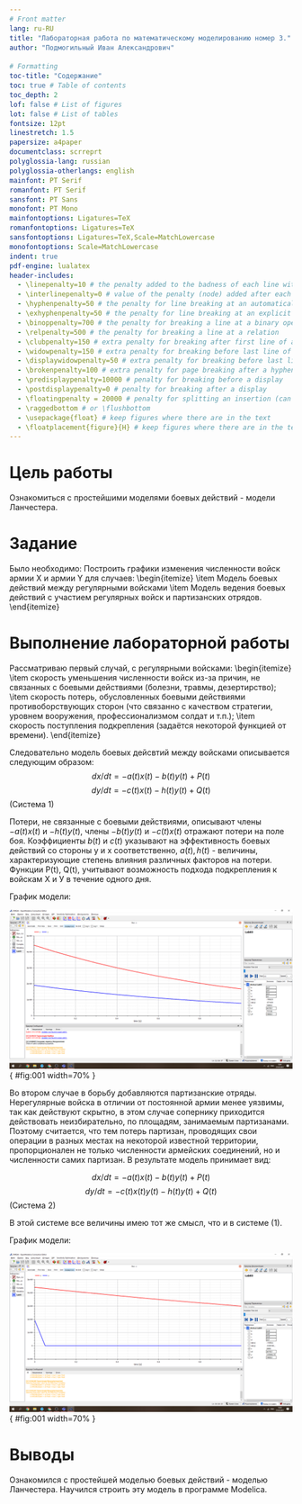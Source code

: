```yaml
---
# Front matter
lang: ru-RU
title: "Лабораторная работа по математическому моделированию номер 3."
author: "Подмогильный Иван Александрович"

# Formatting
toc-title: "Содержание"
toc: true # Table of contents
toc_depth: 2
lof: false # List of figures
lot: false # List of tables
fontsize: 12pt
linestretch: 1.5
papersize: a4paper
documentclass: scrreprt
polyglossia-lang: russian
polyglossia-otherlangs: english
mainfont: PT Serif
romanfont: PT Serif
sansfont: PT Sans
monofont: PT Mono
mainfontoptions: Ligatures=TeX
romanfontoptions: Ligatures=TeX
sansfontoptions: Ligatures=TeX,Scale=MatchLowercase
monofontoptions: Scale=MatchLowercase
indent: true
pdf-engine: lualatex
header-includes:
  - \linepenalty=10 # the penalty added to the badness of each line within a paragraph (no associated penalty node) Increasing the value makes tex try to have fewer lines in the paragraph.
  - \interlinepenalty=0 # value of the penalty (node) added after each line of a paragraph.
  - \hyphenpenalty=50 # the penalty for line breaking at an automatically inserted hyphen
  - \exhyphenpenalty=50 # the penalty for line breaking at an explicit hyphen
  - \binoppenalty=700 # the penalty for breaking a line at a binary operator
  - \relpenalty=500 # the penalty for breaking a line at a relation
  - \clubpenalty=150 # extra penalty for breaking after first line of a paragraph
  - \widowpenalty=150 # extra penalty for breaking before last line of a paragraph
  - \displaywidowpenalty=50 # extra penalty for breaking before last line before a display math
  - \brokenpenalty=100 # extra penalty for page breaking after a hyphenated line
  - \predisplaypenalty=10000 # penalty for breaking before a display
  - \postdisplaypenalty=0 # penalty for breaking after a display
  - \floatingpenalty = 20000 # penalty for splitting an insertion (can only be split footnote in standard LaTeX)
  - \raggedbottom # or \flushbottom
  - \usepackage{float} # keep figures where there are in the text
  - \floatplacement{figure}{H} # keep figures where there are in the text
---
```


# Цель работы

Ознакомиться с простейшими моделями боевых действий - модели Ланчестера.


# Задание

Было необходимо:
Построить графики изменения численности войск армии X и армии Y для случаев:
\begin{itemize}
  \item  Модель боевых действий между регулярными войсками
  \item  Модель ведения боевых действий с участием регулярных войск и партизанских отрядов.
\end{itemize}

# Выполнение лабораторной работы
Рассматриваю первый случай, с регулярными войсками:
\begin{itemize}
\item скорость уменьшения численности войск из-за причин, не связанных с
боевыми действиями (болезни, травмы, дезертирство);
\item скорость потерь, обусловленных боевыми действиями
противоборствующих сторон (что связанно с качеством стратегии,
уровнем вооружения, профессионализмом солдат и т.п.);
\item скорость поступления подкрепления (задаётся некоторой функцией от
времени).
\end{itemize}

Следовательно модель боевых дейсвтий между войсками описывается следующим образом:
$$dx/dt = -a(t)x(t) -b(t)y(t) + P(t)$$
$$dy/dt = -c(t)x(t) -h(t)y(t) + Q(t)$$
(Система 1)

Потери, не связанные с боевыми действиями, описывают члены $-a(t)x(t)$ и
$-h(t)y(t)$, члены $-b(t)y(t)$ и $-c(t)x(t)$ отражают потери на поле боя.
Коэффициенты $b(t)$ и $c(t)$ указывают на эффективность боевых действий со стороны у и х соответственно,
$a(t),h(t)$ - величины, характеризующие степень
влияния различных факторов на потери. Функции P(t), Q(t), учитывают 
возможность подхода подкрепления к войскам Х и У в течение одного дня.

График модели:

![Результат, рисунок 1](images/1.png){ #fig:001 width=70% }

Во втором случае в борьбу добавляются партизанские отряды. Нерегулярные
войска в отличии от постоянной армии менее уязвимы, так как действуют скрытно,
в этом случае сопернику приходится действовать неизбирательно, по площадям,
занимаемым партизанами. Поэтому считается, что тем потерь партизан,
проводящих свои операции в разных местах на некоторой известной территории,
пропорционален не только численности армейских соединений, но и численности
самих партизан. В результате модель принимает вид:

$$dx/dt = -a(t)x(t) -b(t)y(t) + P(t)$$
$$dy/dt = -c(t)x(t)y(t) -h(t)y(t) + Q(t)$$
(Система 2)

В этой системе все величины имею тот же смысл, что и в системе (1).

График модели:

![Результат, рисунок 2](images/2.png){ #fig:001 width=70% }


# Выводы
Ознакомился с простейшей моделью боевых действий - моделью Ланчестера. Научился строить эту модель
в программе Modelica. 